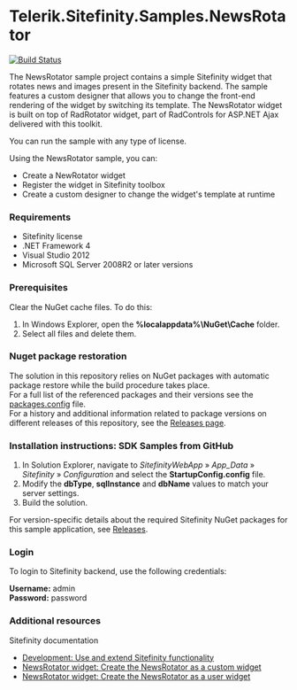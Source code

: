 Telerik.Sitefinity.Samples.NewsRotator
======================================

[![Build Status](http://sdk-jenkins-ci.cloudapp.net/buildStatus/icon?job=Telerik.Sitefinity.Samples.NewsRotator.CI)](http://sdk-jenkins-ci.cloudapp.net/job/Telerik.Sitefinity.Samples.NewsRotator.CI/)

The NewsRotator sample project contains a simple Sitefinity widget that rotates news and images present in the Sitefinity backend. The sample features a custom designer that allows you to change the front-end rendering of the widget by switching its template. The NewsRotator widget is built on top of RadRotator widget, part of RadControls for ASP.NET Ajax delivered with this toolkit.

You can run the sample with any type of license. 

Using the NewsRotator sample, you can:

* Create a NewRotator widget
* Register the widget in Sitefinity toolbox
* Create a custom designer to change the widget's template at runtime


### Requirements

* Sitefinity license
* .NET Framework 4
* Visual Studio 2012
* Microsoft SQL Server 2008R2 or later versions

### Prerequisites

Clear the NuGet cache files. To do this:

1. In Windows Explorer, open the **%localappdata%\NuGet\Cache** folder.
2. Select all files and delete them.

### Nuget package restoration
The solution in this repository relies on NuGet packages with automatic package restore while the build procedure takes place.   
For a full list of the referenced packages and their versions see the [packages.config](https://github.com/Sitefinity-SDK/Telerik.Sitefinity.Samples.NewsRotator/blob/master/SitefinityWebApp/packages.config) file.    
For a history and additional information related to package versions on different releases of this repository, see the [Releases page](https://github.com/Sitefinity-SDK/Telerik.Sitefinity.Samples.NewsRotator/releases).    


### Installation instructions: SDK Samples from GitHub


1. In Solution Explorer, navigate to _SitefinityWebApp_ » *App_Data* » _Sitefinity_ » _Configuration_ and select the **StartupConfig.config** file. 
2. Modify the **dbType**, **sqlInstance** and **dbName** values to match your server settings.
3. Build the solution.

For version-specific details about the required Sitefinity NuGet packages for this sample application, see [Releases](https://github.com/Sitefinity-SDK/Telerik.Sitefinity.Samples.NewsRotator/releases).


### Login

To login to Sitefinity backend, use the following credentials: 

**Username:** admin  
**Password:** password

### Additional resources
Sitefinity documentation
* [Development: Use and extend Sitefinity functionality](http://docs.sitefinity.com/develop-create-and-manage-website-content)
* [NewsRotator widget: Create the NewsRotator as a custom widget](http://docs.sitefinity.com/newsrotator-widget-create-the-newsrotator-as-a-custom-widget)
* [NewsRotator widget: Create the NewsRotator as a user widget](http://docs.sitefinity.com/newsrotator-widget-create-the-newsrotator-as-a-user-widget)

